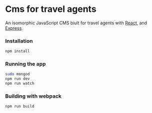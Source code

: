 # Cms for travel agents
An isomorphic JavaScript CMS biult for travel agents with [React](http://facebook.github.io/react/), and [Express](expressjs.com).

### Installation
```bash
npm install
```

### Running the app
```bash
sudo mongod
npm run dev
npm run watch
```

### Building with webpack
```bash
npm run build
```

